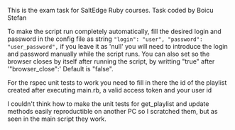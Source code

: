 This is the exam task for SaltEdge Ruby courses.
Task coded by Boicu Stefan

To make the script run completely automatically, fill the desired login and password in the config file as string
``"login": "user",
"password": "user_password",``
if you leave it as 'null' you will need to introduce the login and password manually while the script runs.
You can also set so the browser closes by itself after running the script, by writting "true" after '"browser_close":' Default is "false".

For the rspec unit tests to work you need to fill in there the id of the playlist created after executing main.rb, a valid access token and your user id

I couldn't think how to make the unit tests for get_playlist and update methods easily reproductible on another PC so I scratched them, but as seen in the main script they work.
